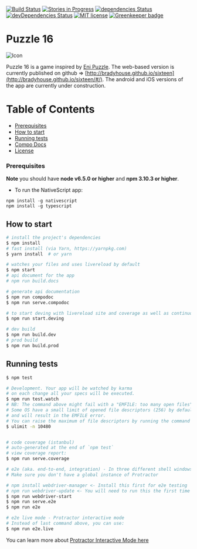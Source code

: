 [![Build Status](https://travis-ci.org/bradyhouse/16.svg?branch=master)](https://travis-ci.org/bradyhouse/16) 
[![Stories in Progress](https://badge.waffle.io/bradyhouse/16.svg?label=in%20progress&title=Stories%20In%20Progress)](http://waffle.io/bradyhouse/16)
[![dependencies Status](https://david-dm.org/bradyhouse/16/status.svg)](https://david-dm.org/bradyhouse/16)
[![devDependencies Status](https://david-dm.org/bradyhouse/16/dev-status.svg)](https://david-dm.org/bradyhouse/16?type=dev)
[![MIT license](http://img.shields.io/badge/license-MIT-brightgreen.svg)](http://opensource.org/licenses/MIT)
[![Greenkeeper badge](https://badges.greenkeeper.io/bradyhouse/16.svg)](https://greenkeeper.io/)

Puzzle 16
======

![Icon](http://i.imgur.com/s0CIHaV.png)

Puzzle 16 is a game inspired by [Eni Puzzle](http://www.enipuzzles.com/). The web-based version is currently published
on github => [http://bradyhouse.github.io/sixteen](http://bradyhouse.github.io/sixteen/#/). The android and iOS versions of the
app are currently under construction. 

# Table of Contents

- [Prerequisites](#prerequisites)
- [How to start](#how-to-start)
- [Running tests](#running-tests)
- [Compo Docs](https://bradyhouse.github.io/16/index.html)
- [License](https://bradyhouse.github.io/16/license.html)

### Prerequisites

**Note** you should have **node v6.5.0 or higher** and **npm 3.10.3 or higher**.

* To run the NativeScript app:

```
npm install -g nativescript
npm install -g typescript
```

## How to start

```bash
# install the project's dependencies
$ npm install
# fast install (via Yarn, https://yarnpkg.com)
$ yarn install  # or yarn

# watches your files and uses livereload by default
$ npm start
# api document for the app
# npm run build.docs

# generate api documentation
$ npm run compodoc
$ npm run serve.compodoc

# to start deving with livereload site and coverage as well as continuous testing
$ npm run start.deving

# dev build
$ npm run build.dev
# prod build
$ npm run build.prod
```

## Running tests

```bash
$ npm test

# Development. Your app will be watched by karma
# on each change all your specs will be executed.
$ npm run test.watch
# NB: The command above might fail with a "EMFILE: too many open files" error.
# Some OS have a small limit of opened file descriptors (256) by default
# and will result in the EMFILE error.
# You can raise the maximum of file descriptors by running the command below:
$ ulimit -n 10480


# code coverage (istanbul)
# auto-generated at the end of `npm test`
# view coverage report:
$ npm run serve.coverage

# e2e (aka. end-to-end, integration) - In three different shell windows
# Make sure you don't have a global instance of Protractor

# npm install webdriver-manager <- Install this first for e2e testing
# npm run webdriver-update <- You will need to run this the first time
$ npm run webdriver-start
$ npm run serve.e2e
$ npm run e2e

# e2e live mode - Protractor interactive mode
# Instead of last command above, you can use:
$ npm run e2e.live
```
You can learn more about [Protractor Interactive Mode here](https://github.com/angular/protractor/blob/master/docs/debugging.md#testing-out-protractor-interactively)

